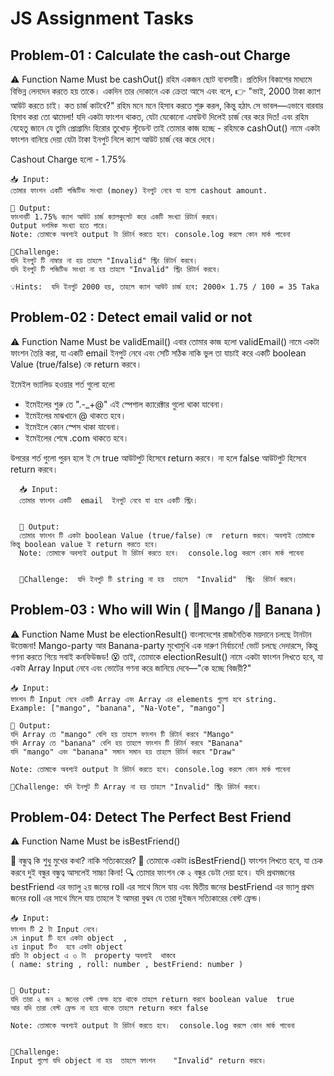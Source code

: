 # JS Assignment Tasks

## Problem-01 : Calculate the cash-out Charge

⚠️ Function Name Must be cashOut()
রহিম একজন ছোট ব্যবসায়ী। প্রতিদিন বিকাশের মাধ্যমে বিভিন্ন লেনদেন করতে হয় তাকে। একদিন তার দোকানে এক ক্রেতা আসে এবং বলে, 👉 "ভাই, 2000 টাকা ক্যাশ আউট করতে চাই। কত চার্জ কাটবে?"
রহিম মনে মনে হিসাব করতে শুরু করল, কিন্তু হঠাৎ সে ভাবল—এভাবে বারবার হিসাব করা তো ঝামেলা! যদি একটা ফাংশন থাকত, যেটা যেকোনো এমাউন্ট দিলেই চার্জ বের করে দিত! এবং রহিম যেহেতু জানে যে তুমি প্রোগ্রামিং হিরোর তুখোড় স্টুডেন্ট তাই তোমার কাজ হচ্ছে -
রহিমকে cashOut() নামে একটা ফাংশন বানিয়ে দেয়া যেটা টাকা ইনপুট নিলে ক্যাশ আউট চার্জ বের করে দেবে।

Cashout Charge হলো - 1.75%

    📥 Input:
    তোমার ফাংশন একটি পজিটিভ সংখ্যা (money) ইনপুট নেবে যা হলো cashout amount.

    🚀 Output:
    ফাংশনটি 1.75% ক্যাশ আউট চার্জ ক্যালকুলেট করে একটি সংখ্যা রিটার্ন করবে।
    Output দশমিক সংখ্যা হতে পারে।
    Note: তোমাকে অবশ্যই output টা রিটার্ন করতে হবে। console.log করলে কোন মার্ক পাবেনা

    🚩Challenge:
    যদি ইনপুট টি নাম্বার না হয় তাহলে "Invalid" স্ট্রিং রিটার্ন করবে।
    যদি ইনপুট টি পজিটিভ সংখ্যা না হয় তাহলে "Invalid" স্ট্রিং রিটার্ন করবে।

    💡Hints:  যদি ইনপুট 2000 হয়, তাহলে ক্যাশ আউট চার্জ হবে: 2000× 1.75 / 100 = 35 Taka

## Problem-02 : Detect email valid or not

⚠️ Function Name Must be validEmail()
এবার তোমার কাজ হলো validEmail() নামে একটা ফাংশন তৈরি করা, যা একটি email ইনপুট নেবে এবং সেটি সঠিক নাকি ভুল তা যাচাই করে একটি boolean Value (true/false) কে return করবে।

ইমেইল ভ্যালিড হওয়ার শর্ত গুলো হলো

- ইমেইলের শুরু তে ".-\_+@" এই স্পেশাল ক্যারেক্টার গুলো থাকা যাবেনা।
- ইমেইলের মাঝখানে @ থাকতে হবে।
- ইমেইলে কোন স্পেস থাকা যাবেনা।
- ইমেইলের শেষে .com থাকতে হবে।

উপরের শর্ত গুলো পুরন হলে ই সে true আউটপুট হিসেবে return করবে। না হলে false আউটপুট হিসেবে return করবে।

      📥 Input:
      তোমার ফাংশন একটি  email  ইনপুট নেবে যা হবে একটি স্ট্রিং।


      🚀 Output:
      তোমার ফাংশন টি একটা boolean Value (true/false) কে  return করবে। অবশ্যই তোমাকে কিন্তু boolean value ই return করতে হবে।
      Note: তোমাকে অবশ্যই output টা রিটার্ন করতে হবে।  console.log করলে কোন মার্ক পাবেনা


      🚩Challenge:  যদি ইনপুট টি string না হয়  তাহলে  "Invalid"  স্ট্রিং  রিটার্ন করবে।

## Problem-03 : Who will Win ( 🥭Mango /🍌 Banana )

⚠️ Function Name Must be electionResult()
বাংলাদেশের রাজনৈতিক ময়দানে চলছে টানটান উত্তেজনা! Mango-party আর Banana-party মুখোমুখি এক দারুণ নির্বাচনে! ভোট চলছে দেদারসে, কিন্তু গণনা করতে গিয়ে সবাই কনফিউজড! 😵 তাই, তোমাকে electionResult() নামে একটা ফাংশন লিখতে হবে, যা একটা Array Input নেবে এবং ভোটের গণনা করে জানিয়ে দেবে—"কে হচ্ছে বিজয়ী?"

    📥 Input:
    ফাংশন টি Input নেবে একটি Array এবং Array এর elements গুলো হবে string.
    Example: ["mango", "banana", "Na-Vote", "mango"]

    🚀 Output:
    যদি Array তে "mango" বেশি হয় তাহলে ফাংশন টি রিটার্ন করবে "Mango"
    যদি Array তে "banana" বেশি হয় তাহলে ফাংশন টি রিটার্ন করবে "Banana"
    যদি "mango" এবং "banana" সমান সমান হয় তাহলে রিটার্ন করবে "Draw"

    Note: তোমাকে অবশ্যই output টা রিটার্ন করতে হবে। console.log করলে কোন মার্ক পাবেনা

    🚩Challenge: যদি ইনপুট টি Array না হয় তাহলে "Invalid" স্ট্রিং রিটার্ন করবে।

## Problem-04: Detect The Perfect Best Friend

⚠️ Function Name Must be isBestFriend()

📢 বন্ধুত্ব কি শুধু মুখের কথা? নাকি সত্যিকারের? 🧐 তোমাকে একটা isBestFriend() ফাংশন লিখতে হবে, যা চেক করবে দুই বন্ধুর বন্ধুত্ব আসলেই সাচ্চা কিনা! 🔍
তোমার ফাংশন কে ২ বন্ধুর ডেটা দেয়া হবে। যদি প্রথমজনের bestFriend এর ভ্যালু ২য় জনের roll এর সাথে মিলে যায় এবং দ্বিতীয় জনের bestFriend এর ভ্যালু প্রথম জনের roll এর সাথে মিলে যায় তাহলে ই আমরা বুঝব যে তারা দুইজন সত্যিকারের বেস্ট ফ্রেন্ড।

    📥 Input:
    ফাংশন টি 2 টা Input নেবে।
    ১ম input টি হবে একটা object  ,
    ২য় input টিও  হবে একটা object
    প্রতি টা object এ ৩ টা  property অবশ্যই  থাকবে
    ( name: string , roll: number , bestFriend: number )


    🚀 Output:
    যদি তারা ২ জন ২ জনের বেস্ট ফেন্ড হয়ে থাকে তাহলে return করবে boolean value  true
    আর যদি তারা বেস্ট ফ্রেন্ড না হয়ে থাকে তাহলে return করবে false

    Note: তোমাকে অবশ্যই output টা রিটার্ন করতে হবে।  console.log করলে কোন মার্ক পাবেনা


    🚩Challenge:
    Input গুলো যদি object না হয়  তাহলে ফাংশন    "Invalid" return করবে।
